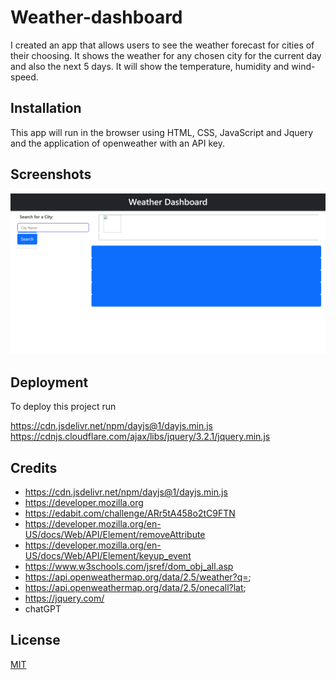 
# Weather-dashboard
I created an app that allows users to see the weather forecast for cities of their choosing. It shows the weather for any chosen city for the current day and also the next 5 days. It will show the temperature, humidity and wind-speed.



## Installation

This app will run in the browser using HTML, CSS, JavaScript and Jquery and the application of openweather with an API key.

    
## Screenshots

![App Screenshot](./assets/images/screencapture-file-C-Users-Yusuf-OneDrive-Desktop-class-Challenges-Weather-Dashboard-index-html-2023-11-21-23_31_04.png)


## Deployment

To deploy this project run

https://cdn.jsdelivr.net/npm/dayjs@1/dayjs.min.js
https://cdnjs.cloudflare.com/ajax/libs/jquery/3.2.1/jquery.min.js


## Credits


- https://cdn.jsdelivr.net/npm/dayjs@1/dayjs.min.js
- https://developer.mozilla.org
- https://edabit.com/challenge/ARr5tA458o2tC9FTN
- https://developer.mozilla.org/en-US/docs/Web/API/Element/removeAttribute
- https://developer.mozilla.org/en-US/docs/Web/API/Element/keyup_event
- https://www.w3schools.com/jsref/dom_obj_all.asp
-  https://api.openweathermap.org/data/2.5/weather?q=;
- https://api.openweathermap.org/data/2.5/onecall?lat;
- https://jquery.com/
- chatGPT
## License

[MIT](https://choosealicense.com/licenses/mit/)

